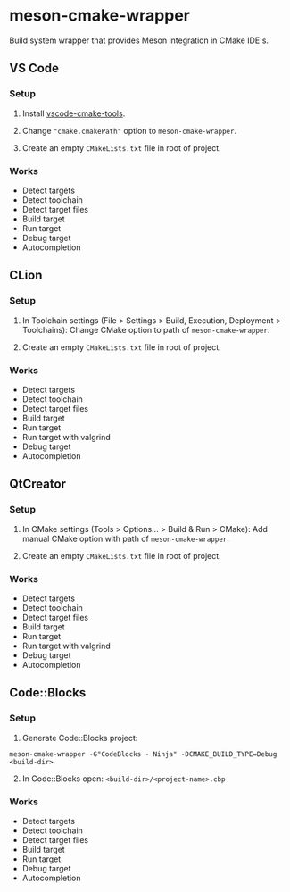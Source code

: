 # meson-cmake-wrapper
Build system wrapper that provides Meson integration in CMake IDE's.

## VS Code

### Setup
1. Install [vscode-cmake-tools](https://github.com/vector-of-bool/vscode-cmake-tools).

2. Change `"cmake.cmakePath"` option to `meson-cmake-wrapper`.

3. Create an empty `CMakeLists.txt` file in root of project.

### Works
* Detect targets
* Detect toolchain
* Detect target files
* Build target
* Run target
* Debug target
* Autocompletion

## CLion

### Setup
1. In Toolchain settings (File > Settings > Build, Execution, Deployment > Toolchains):
Change CMake option to path of `meson-cmake-wrapper`.

2. Create an empty `CMakeLists.txt` file in root of project.

### Works
* Detect targets
* Detect toolchain
* Detect target files
* Build target
* Run target
* Run target with valgrind
* Debug target
* Autocompletion

## QtCreator

### Setup
1. In CMake settings (Tools > Options... > Build & Run > CMake):
Add manual CMake option with path of `meson-cmake-wrapper`.

2. Create an empty `CMakeLists.txt` file in root of project.

### Works
* Detect targets
* Detect toolchain
* Detect target files
* Build target
* Run target
* Run target with valgrind
* Debug target
* Autocompletion

## Code::Blocks

### Setup
1. Generate Code::Blocks project: 

`meson-cmake-wrapper -G"CodeBlocks - Ninja" -DCMAKE_BUILD_TYPE=Debug <build-dir>`

2. In Code::Blocks open: `<build-dir>/<project-name>.cbp` 

### Works
* Detect targets
* Detect toolchain
* Detect target files
* Build target
* Run target
* Debug target
* Autocompletion
